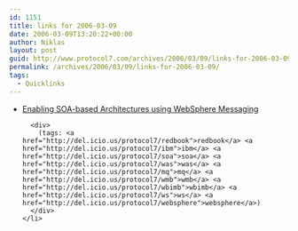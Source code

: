 ```yaml
---
id: 1151
title: links for 2006-03-09
date: 2006-03-09T13:20:22+00:00
author: Niklas
layout: post
guid: http://www.protocol7.com/archives/2006/03/09/links-for-2006-03-09/
permalink: /archives/2006/03/09/links-for-2006-03-09/
tags:
  - Quicklinks
---
```

<div class='microid-72492abe048ac83fb4e9f57d5cbb957ca595fa56'>
  <ul>
    <li>
      <div>
        <a href="http://www.redbooks.ibm.com/redpieces/abstracts/SG247163.html?Open">Enabling SOA-based Architectures using WebSphere Messaging</a>
      </div>
      
      <div>
        (tags: <a href="http://del.icio.us/protocol7/redbook">redbook</a> <a href="http://del.icio.us/protocol7/ibm">ibm</a> <a href="http://del.icio.us/protocol7/soa">soa</a> <a href="http://del.icio.us/protocol7/was">was</a> <a href="http://del.icio.us/protocol7/mq">mq</a> <a href="http://del.icio.us/protocol7/wmb">wmb</a> <a href="http://del.icio.us/protocol7/wbimb">wbimb</a> <a href="http://del.icio.us/protocol7/ws">ws</a> <a href="http://del.icio.us/protocol7/websphere">websphere</a>)
      </div>
    </li>
  </ul>
</div>